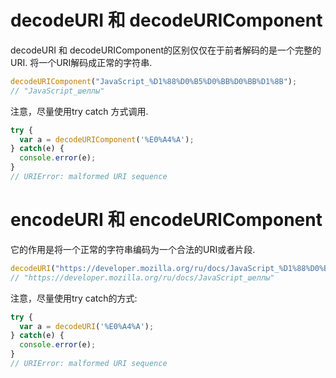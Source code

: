 # decodeURI 和 decodeURIComponent
decodeURI 和 decodeURIComponent的区别仅仅在于前者解码的是一个完整的URI.
将一个URI解码成正常的字符串.

```js
decodeURIComponent("JavaScript_%D1%88%D0%B5%D0%BB%D0%BB%D1%8B");
// "JavaScript_шеллы"
```
注意，尽量使用try catch 方式调用.
```js
try { 
  var a = decodeURIComponent('%E0%A4%A'); 
} catch(e) { 
  console.error(e); 
}
// URIError: malformed URI sequence
```

# encodeURI 和 encodeURIComponent
它的作用是将一个正常的字符串编码为一个合法的URI或者片段.
```js
decodeURI("https://developer.mozilla.org/ru/docs/JavaScript_%D1%88%D0%B5%D0%BB%D0%BB%D1%8B");
// "https://developer.mozilla.org/ru/docs/JavaScript_шеллы"
```
注意，尽量使用try catch的方式:
```js
try { 
  var a = decodeURI('%E0%A4%A'); 
} catch(e) { 
  console.error(e); 
}
// URIError: malformed URI sequence
```
